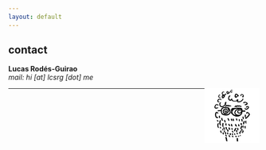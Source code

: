 ```yaml
---
layout: default
---
```


## contact

**Lucas Rodés-Guirao** <br/>
_mail: hi [at] lcsrg [dot] me_ <br/>

<img src="18101289.png" style="float: right;" width="110">

<hr>

<a href="{{ site.baseurl }}/index.html"><i class='fa fa-home'></i>
 
